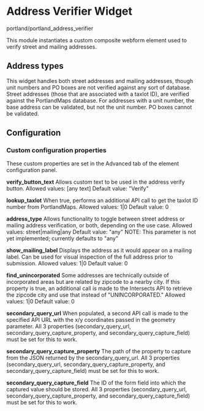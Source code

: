 # Address Verifier Widget

portland/portland_address_verifier

This module instantiates a custom composite webform element used to verify street and mailing addresses.

## Address types

This widget handles both street addresses and mailing addresses, though unit numbers and PO boxes are not verified against any sort of database. Street addresses (those that are associated with a taxlot ID), are verified against the PortlandMaps database. For addresses with a unit number, the base address can be validated, but not the unit number. PO boxes cannot be validated.

## Configuration

### Custom configuration properties

These custom properties are set in the Advanced tab of the element configuration panel.

**verify_button_text**
Allows custom text to be used in the address verify button.
Allowed values: [any text]
Default value: "Verify"

**lookup_taxlot**
When true, performs an additional API call to get the taxlot ID number from PortlandMaps.
Allowed values: 1|0
Default value: 0

**address_type**
Allows functionality to toggle between street address or mailing address verification, or both, depending on the use case.
Allowed values: street|mailing|any
Default value: "any"
NOTE: This parameter is not yet implemented; currently defaults to "any"

**show_mailing_label**
Displays the address as it would appear on a mailing label. Can be used for visual inspection of the full address prior to submission.
Allowed values: 1|0
Default value: 0

**find_unincorporated**
Some addresses are technically outside of incorporated areas but are related by zipcode to a nearby city. If this property is true, an additional call is made to the Intersects API to retrieve the zipcode city and use that instead of "UNINCORPORATED."
Allowed values: 1|0
Default value: 0

**secondary_query_url**
When populated, a second API call is made to the specified API URL with the x/y coordinates passed in the geometry parameter. All 3 properties (secondary_query_url, secondary_query_capture_property, and secondary_query_capture_field) must be set for this to work.

**secondary_query_capture_property**
The path of the property to capture from the JSON returned by the secondary_query_url. All 3 properties (secondary_query_url, secondary_query_capture_property, and secondary_query_capture_field) must be set for this to work.

**secondary_query_capture_field**
The ID of the form field into which the captured value should be stored. All 3 properties (secondary_query_url, secondary_query_capture_property, and secondary_query_capture_field) must be set for this to work.
